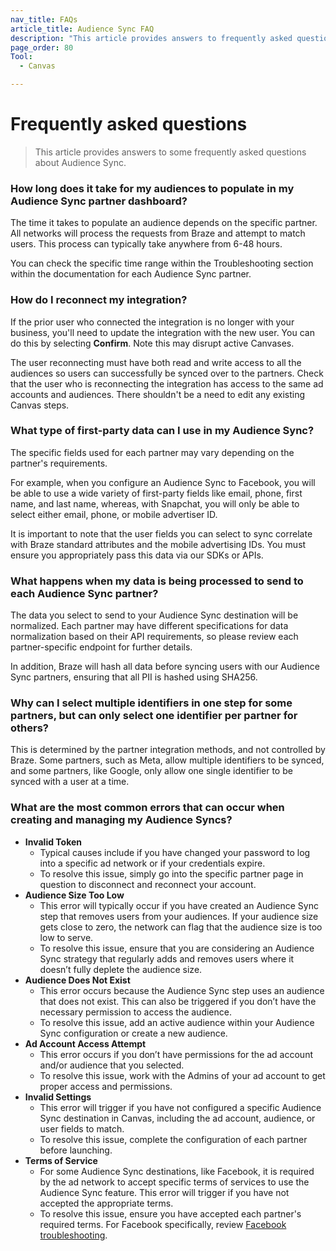 ```yaml
---
nav_title: FAQs
article_title: Audience Sync FAQ
description: "This article provides answers to frequently asked questions about Audience Sync."
page_order: 80
Tool:
  - Canvas

---
```


# Frequently asked questions

> This article provides answers to some frequently asked questions about Audience Sync.

### How long does it take for my audiences to populate in my Audience Sync partner dashboard?

The time it takes to populate an audience depends on the specific partner. All networks will process the requests from Braze and attempt to match users. This process can typically take anywhere from 6-48 hours.

You can check the specific time range within the Troubleshooting section within the documentation for each Audience Sync partner.

### How do I reconnect my integration?

If the prior user who connected the integration is no longer with your business, you'll need to update the integration with the new user. You can do this by selecting **Confirm**. Note this may disrupt active Canvases.

The user reconnecting must have both read and write access to all the audiences so users can successfully be synced over to the partners. Check that the user who is reconnecting the integration has access to the same ad accounts and audiences. There shouldn't be a need to edit any existing Canvas steps. 

### What type of first-party data can I use in my Audience Sync?

The specific fields used for each partner may vary depending on the partner's requirements. 

For example, when you configure an Audience Sync to Facebook, you will be able to use a wide variety of first-party fields like email, phone, first name, and last name, whereas, with Snapchat, you will only be able to select either email, phone, or mobile advertiser ID. 

It is important to note that the user fields you can select to sync correlate with Braze standard attributes and the mobile advertising IDs. You must ensure you appropriately pass this data via our SDKs or APIs. 

### What happens when my data is being processed to send to each Audience Sync partner?

The data you select to send to your Audience Sync destination will be normalized. Each partner may have different specifications for data normalization based on their API requirements, so please review each partner-specific endpoint for further details.

In addition, Braze will hash all data before syncing users with our Audience Sync partners, ensuring that all PII is hashed using SHA256.

### Why can I select multiple identifiers in one step for some partners, but can only select one identifier per partner for others?

This is determined by the partner integration methods, and not controlled by Braze. Some partners, such as Meta, allow multiple identifiers to be synced, and some partners, like Google, only allow one single identifier to be synced with a user at a time.

### What are the most common errors that can occur when creating and managing my Audience Syncs?

- **Invalid Token**<br>
  - Typical causes include if you have changed your password to log into a specific ad network or if your credentials expire.
  - To resolve this issue, simply go into the specific partner page in question to disconnect and reconnect your account.
- **Audience Size Too Low**<br>
  - This error will typically occur if you have created an Audience Sync step that removes users from your audiences. If your audience size gets close to zero, the network can flag that the audience size is too low to serve. 
  - To resolve this issue, ensure that you are considering an Audience Sync strategy that regularly adds and removes users where it doesn’t fully deplete the audience size.
- **Audience Does Not Exist**<br>
  - This error occurs because the Audience Sync step uses an audience that does not exist. This can also be triggered if you don’t have the necessary permission to access the audience. 
  - To resolve this issue, add an active audience within your Audience Sync configuration or create a new audience.
- **Ad Account Access Attempt**<br>
  - This error occurs if you don’t have permissions for the ad account and/or audience that you selected.
  - To resolve this issue, work with the Admins of your ad account to get proper access and permissions. 
- **Invalid Settings**<br>
  - This error will trigger if you have not configured a specific Audience Sync destination in Canvas, including the ad account, audience, or user fields to match. 
  - To resolve this issue, complete the configuration of each partner before launching.
- **Terms of Service**<br>
  - For some Audience Sync destinations, like Facebook, it is required by the ad network to accept specific terms of services to use the Audience Sync feature. This error will trigger if you have not accepted the appropriate terms. 
  - To resolve this issue, ensure you have accepted each partner's required terms. For Facebook specifically, review [Facebook troubleshooting](https://www.braze.com/docs/partners/canvas_steps/facebook_audience_sync/#troubleshooting). 
